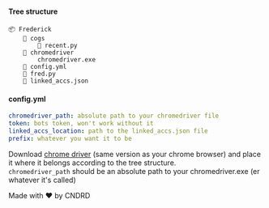 #### Tree structure
```
📦 Frederick
    📂 cogs
        📜 recent.py
    📂 chromedriver
        chromedriver.exe
    📜 config.yml  
    📜 fred.py  
    📜 linked_accs.json  
```
#### config.yml
```yaml
chromedriver_path: absolute path to your chromedriver file
token: bots token, won't work without it
linked_accs_location: path to the linked_accs.json file
prefix: whatever you want it to be
```
Download [chrome driver](https://chromedriver.chromium.org/) (same version as your chrome browser) and place it where it belongs according to the tree structure.  
`chromedriver_path` should be an absolute path to your chromedriver.exe (er whatever it's called)

Made with ❤️ by CNDRD
